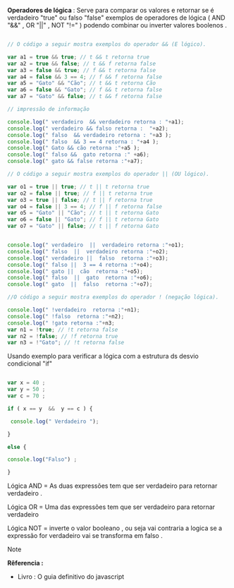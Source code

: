 <p> <strong>Operadores de lógica </strong> : Serve para comparar os valores e retornar se é verdadeiro "true" ou falso "false" exemplos de operadores de lógica ( AND "&&" , OR "||" , NOT "!=" ) podendo combinar ou inverter valores boolenos . </p> 


```javascript

// O código a seguir mostra exemplos do operador && (E lógico).

var a1 = true && true; // t && t retorna true
var a2 = true && false; // t && f retorna false
var a3 = false && true; // f && t retorna false
var a4 = false && 3 == 4; // f && f retorna false
var a5 = "Gato" && "Cão"; // t && t retorna Cão
var a6 = false && "Gato"; // f && t retorna false
var a7 = "Gato" && false; // t && f retorna false

// impressão de informação 

console.log(" verdadeiro  && verdadeiro retorna : "+a1);
console.log(" verdadeiro && falso retorna :  "+a2);
console.log(" falso  && verdadeiro retorna : "+a3 );
console.log(" falso  && 3 == 4 retorna : "+a4 );
console.log(" Gato && cão retorna :"+a5 );
console.log(" falso &&  gato retorna :" +a6);
console.log(" gato && false retorna :"+a7);

// O código a seguir mostra exemplos do operador || (OU lógico).

var o1 = true || true; // t || t retorna true
var o2 = false || true; // f || t retorna true
var o3 = true || false; // t || f retorna true
var o4 = false || 3 == 4; // f || f retorna false
var o5 = "Gato" || "Cão"; // t || t retorna Gato
var o6 = false || "Gato"; // f || t retorna Gato
var o7 = "Gato" || false; // t || f retorna Gato


console.log(" verdadeiro  ||  verdadeiro retorna :"+o1);
console.log(" falso  ||  verdadeiro retorna :"+o2);
console.log(" verdadeiro ||  falso  retorna :"+o3);
console.log(" falso ||  3 == 4 retorna :"+o4);
console.log(" gato ||  cão  retorna :"+o5);
console.log(" falso  ||  gato  retorna :"+o6);
console.log(" gato  ||  falso  retorna :"+o7);

//O código a seguir mostra exemplos do operador ! (negação lógica).

console.log(" !verdadeiro  retorna :"+n1);
console.log(" !falso  retorna :"+n2);
console.log(" !gato retorna :"+n3;
var n1 = !true; // !t retorna false
var n2 = !false; // !f retorna true
var n3 = !"Gato"; // !t retorna false

```
<p> Usando exemplo para verificar a lógica com a estrutura ds desvio condicional "if" </p>

```javascript 

var x = 40 ;
var y = 50 ;
var c = 70 ;

if ( x == y  &&  y == c ) {

 console.log(" Verdadeiro ");

}

else {

console.log("Falso") ;

}

```
Lógica AND = As duas expressões tem que ser verdadeiro para retornar verdadeiro . 

Lógica OR = Uma das expressões tem que ser verdadeiro para retornar verdadeiro <br> 

Lógica NOT = inverte o valor booleano , ou seja vai contraria a logica se a expressão for verdadeiro vai se transforma em falso .

> [!NOTE]
> <strong> Rêferencia : </strong>
> * Livro : O guia definitivo do javascript





























